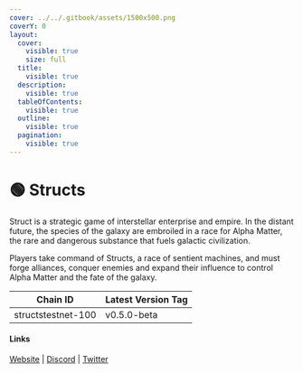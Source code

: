 ```yaml
---
cover: ../../.gitbook/assets/1500x500.png
coverY: 0
layout:
  cover:
    visible: true
    size: full
  title:
    visible: true
  description:
    visible: true
  tableOfContents:
    visible: true
  outline:
    visible: true
  pagination:
    visible: true
---
```


# 🟢 Structs

Struct is a strategic game of interstellar enterprise and empire. In the distant future, the species of the galaxy are embroiled in a race for Alpha Matter, the rare and dangerous substance that fuels galactic civilization.

Players take command of Structs, a race of sentient machines, and must forge alliances, conquer enemies and expand their influence to control Alpha Matter and the fate of the galaxy.

| Chain ID           | Latest Version Tag |
| ------------------ | ------------------ |
| structstestnet-100 | v0.5.0-beta        |

#### Links <a href="#links" id="links"></a>

[Website](https://www.playstructs.com/) | [Discord](https://discord.gg/UQ5EXTfjpa) | [Twitter](https://twitter.com/PlayStructs)

